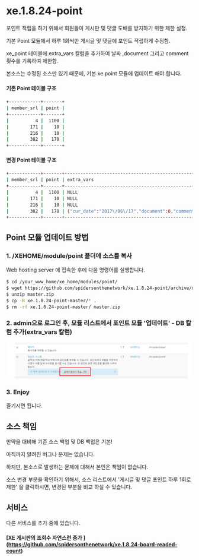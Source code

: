 # xe.1.8.24-point

포인트 적립을 하기 위해서 회원들이 게시판 및 댓글 도배를 방지하기 위한 제한 설정.
 
기본 Point 모듈에서 하루 1회씩만 게시글 및 댓글에 포인트 적립하게 수정함.

xe_point 테이블에 extra_vars 칼럼을 추가하여 날짜 ,document 그리고 comment 횟수를 기록하여 제한함.

본소스는 수정된 소스만 있기 때문에, 기본 xe point 모듈에 업데이트 해야 합니다.
 
#### 기존 Point 테이블 구조
```sh 
+------------+-------+ 
| member_srl | point | 
+------------+-------+ 
|          4 |  1100 | 
|        171 |    10 | 
|        216 |    10 | 
|        382 |   170 | 
+------------+-------+ 
```

#### 변경 Point 테이블 구조
```sh 
+------------+-------+------------------------------------------------------+
| member_srl | point | extra_vars                                           |
+------------+-------+------------------------------------------------------+
|          4 |  1100 | NULL                                                 |
|        171 |    10 | NULL                                                 |
|        216 |    10 | NULL                                                 |
|        382 |   170 | {"cur_date":"2017\/06\/17","document":0,"comment":1} |
+------------+-------+------------------------------------------------------+
```


## Point 모듈 업데이트 방법

### 1. /XEHOME/module/point 폴더에 소스를 복사

Web hosting server 에 접속한 후에 다음 명령어를 실행합니다.

```sh
$ cd /your_www_home/xe_home/modules/point/
$ wget https://github.com/spidersonthenetwork/xe.1.8.24-point/archive/master.zip
$ unzip master.zip
$ cp -R xe.1.8.24-point-master/* .
$ rm -rf xe.1.8.24-point-master/ master.zip 
```

### 2. admin으로 로그인 후, 모듈 리스트에서 포인트 모듈 '업데이트' - DB 칼럼 추가(extra_vars 칼럼)

![admin point](xe-admin-point.png)

### 3. Enjoy
즐기시면 됩니다.


## 소스 책임
만약을 대비해 기존 소스 백업 및 DB 백업은 기본!

아직까지 알려진 버그나 문제는 없습니다.

하지만, 본소스로 발생하는 문제에 대해서 본인은 책임이 없습니다.

소스 변경 부분을 확인하기 위해서, 소스 리스트에서 '게시글 및 댓글 포인트 하루 1회로 제한' 을 클릭하시면, 변경된 부분을 비교 하실 수 있습니다.
 

 ## 서비스
 다른 서비스를 추가 중에 있습니다. 
 
 ####  [XE 게시판의 조회수 자연스런 증가 ] (https://github.com/spidersonthenetwork/xe.1.8.24-board-readed-count) 
 
 